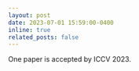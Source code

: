 ```yaml
---
layout: post
date: 2023-07-01 15:59:00-0400
inline: true
related_posts: false
---
```


One paper is accepted by ICCV 2023.
